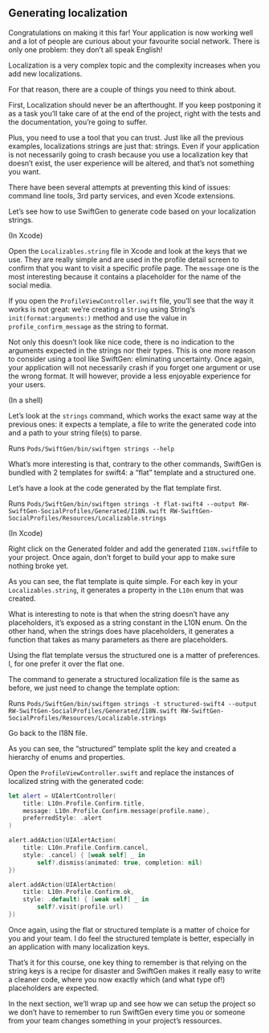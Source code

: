 ## Generating localization
Congratulations on making it this far! Your application is now working well and a lot of people are curious about your favourite social network. There is only one problem: they don’t all speak English!

Localization is a very complex topic and the complexity increases when you add new localizations.

For that reason, there are a couple of things you need to think about.

First, Localization should never be an afterthought. If you keep postponing it as a task you’ll take care of at the end of the project, right with the tests and the documentation, you’re going to suffer.

Plus, you need to use a tool that you can trust. Just like all the previous examples, localizations strings are just that: strings. Even if your application is not necessarily going to crash because you use a localization key that doesn’t exist, the user experience will be altered, and that’s not something you want.

There have been several attempts at preventing this kind of issues: command line tools, 3rd party services, and even Xcode extensions.

Let’s see how to use SwiftGen to generate code based on your localization strings.

(In Xcode)

Open the `Localizables.string` file in Xcode and look at the keys that we use. They are really simple and are used in the profile detail screen to confirm that you want to visit a specific profile page. The `message` one is the most interesting because it contains a placeholder for the name of the social media.

If you open the `ProfileViewController.swift` file, you’ll see that the way it works is not great: we’re creating a `String` using String’s `init(format:arguments:)` method and use the value in `profile_confirm_message` as the string to format.

Not only this doesn’t look like nice code, there is no indication to the arguments expected in the strings nor their types. This is one more reason to consider using a tool like SwiftGen: eliminating uncertainty. Once again, your application will not necessarily crash if you forget one argument or use the wrong format. It will however,  provide a less enjoyable experience for your users.

(In a shell)

Let’s look at the `strings` command, which works the exact same way at the previous ones: it expects a template, a file to write the generated code into and a path to your string file(s) to parse.

 Runs `Pods/SwiftGen/bin/swiftgen strings --help`

What’s more interesting is that, contrary to the other commands, SwiftGen is bundled with 2 templates for swift4: a “flat” template and a structured one.

Let’s have a look at the code generated by the flat template first.

 Runs  `Pods/SwiftGen/bin/swiftgen strings -t flat-swift4 --output RW-SwiftGen-SocialProfiles/Generated/I18N.swift RW-SwiftGen-SocialProfiles/Resources/Localizable.strings`

(In Xcode)

Right click on the Generated folder and add the generated `I18N.swift`file to your project. Once again, don’t forget to build your app to make sure nothing broke yet.

As you can see, the flat template is quite simple. For each key in your `Localizables.string`, it generates a property in the `L10n` enum that was created.

What is interesting to note is that when the string doesn’t have any placeholders, it’s exposed as a string constant in the L10N enum. On the other hand, when the strings does have placeholders, it generates a function that takes as many parameters as there are placeholders.

Using the flat template versus the structured one is a matter of preferences. I, for one prefer it over the flat one.

The command to generate a structured localization file is the same as before, we just need to change the template option:

 Runs  `Pods/SwiftGen/bin/swiftgen strings -t structured-swift4 --output RW-SwiftGen-SocialProfiles/Generated/I18N.swift RW-SwiftGen-SocialProfiles/Resources/Localizable.strings`

Go back to the I18N file.

As you can see, the “structured” template split the key and created a hierarchy of enums and properties.

Open the `ProfileViewController.swift` and replace the instances of localized string with the generated code:

```swift
let alert = UIAlertController(
    title: L10n.Profile.Confirm.title,
    message: L10n.Profile.Confirm.message(profile.name),
    preferredStyle: .alert
)

alert.addAction(UIAlertAction(
    title: L10n.Profile.Confirm.cancel,
    style: .cancel) { [weak self] _ in
        self?.dismiss(animated: true, completion: nil)
})

alert.addAction(UIAlertAction(
    title: L10n.Profile.Confirm.ok,
    style: .default) { [weak self] _ in
        self?.visit(profile.url)
})
```

Once again, using the flat or structured template is a matter of choice for you and your team. I do feel the structured template is better, especially in an application with many localization keys.

That’s it for this course, one key thing to remember is that relying on the string keys is a recipe for disaster and SwiftGen makes it really easy to write a cleaner code, where you now exactly which (and what type of!) placeholders are expected.

In the next section, we’ll wrap up and see how we can setup the project so we don’t have to remember to run SwiftGen every time you or someone from your team changes something in your project’s ressources.
